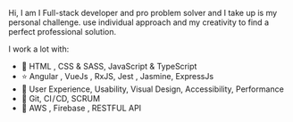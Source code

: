 Hi, I am I Full-stack developer and pro problem solver and I take up is my personal challenge. use individual approach and my creativity to find a perfect professional solution.

I work a lot with:

 - 🔧 HTML , CSS & SASS, JavaScript & TypeScript
 - ⭐ Angular , VueJs , RxJS, Jest , Jasmine, ExpressJs 
 - 👀 User Experience, Usability, Visual Design, Accessibility, Performance
 - 💼 Git, CI / CD, SCRUM
 - 🥯 AWS , Firebase , RESTFUL API
